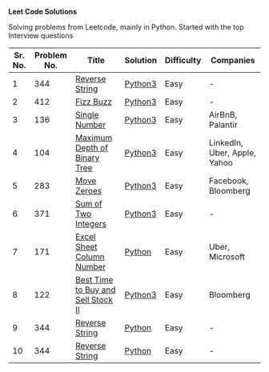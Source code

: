 **Leet Code Solutions**

Solving problems from Leetcode, mainly in Python. Started with the top Interview questions


| Sr. No. | Problem No. | Title  | Solution  | Difficulty  | Companies |
| ----- | ----- | ----- | ----- | ----- | ----- |
| 1 | 344 | [Reverse String](https://leetcode.com/problems/reverse-string/description/) |  [Python3](https://github.com/stuti-rastogi/leetcodesolutions/blob/master/344_reverseString.py)| Easy  | - |
| 2 | 412 | [Fizz Buzz](https://leetcode.com/problems/fizz-buzz/description/) |  [Python3](https://github.com/stuti-rastogi/leetcodesolutions/blob/master/412_fizzBuzz.py)| Easy  | - |
| 3 | 136 | [Single Number](https://leetcode.com/problems/single-number/description/) |  [Python3](https://github.com/stuti-rastogi/leetcodesolutions/blob/master/136_singleNumber.py)| Easy  | AirBnB, Palantir |
| 4 | 104 | [Maximum Depth of Binary Tree](https://leetcode.com/problems/maximum-depth-of-binary-tree/description/) |  [Python3](https://github.com/stuti-rastogi/leetcodesolutions/blob/master/104_maxDepthBinTree.py)| Easy  | LinkedIn, Uber, Apple, Yahoo |
| 5 | 283 | [Move Zeroes](https://leetcode.com/problems/move-zeroes/description/) |  [Python3](https://github.com/stuti-rastogi/leetcodesolutions/blob/master/283_moveZeroes.py)| Easy  | Facebook, Bloomberg |
| 6 | 371 | [Sum of Two Integers](https://leetcode.com/problems/sum-of-two-integers/description/) |  [Python3](https://github.com/stuti-rastogi/leetcodesolutions/blob/master/371_sumOfTwoInts.py)| Easy  | - |
| 7 | 171 | [Excel Sheet Column Number](https://leetcode.com/problems/excel-sheet-column-number/description/) |  [Python](https://github.com/stuti-rastogi/leetcodesolutions/blob/master/171_excelColNumber.py)| Easy  | Uber, Microsoft |
| 8 | 122 | [Best Time to Buy and Sell Stock II](https://leetcode.com/problems/best-time-to-buy-and-sell-stock-ii/description/) |  [Python3](https://github.com/stuti-rastogi/leetcodesolutions/blob/master/122_buySellStock2.py)| Easy  | Bloomberg |
| 9 | 344 | [Reverse String](https://leetcode.com/problems/reverse-string/description/) |  [Python](https://github.com/stuti-rastogi/leetcodesolutions/blob/master/reverseString.py)| Easy  | - |
| 10 | 344 | [Reverse String](https://leetcode.com/problems/reverse-string/description/) |  [Python](https://github.com/stuti-rastogi/leetcodesolutions/blob/master/reverseString.py)| Easy  | - |

